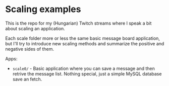 # Scaling examples

This is the repo for my (Hungarian) Twitch streams where I speak a bit about scaling an application.

Each scale<num> folder more or less the same basic message board application, but I'll try to introduce new scaling methods and summarize the positive and negative sides of them.

Apps:

- `scale0/` - Basic application where you can save a message and then retrive the message list. Nothing special, just a simple MySQL database save an fetch.

